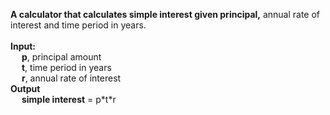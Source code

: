 <strong>A calculator that calculates simple interest given principal,</strong> annual rate of interest and time period in years.<br>
<br>
<strong>Input:</strong> <br>
&emsp;   <strong>p</strong>, principal amount <br>
&emsp;   <strong>t</strong>, time period in years <br>
&emsp;   <strong>r</strong>, annual rate of interest <br>
<strong>Output</strong> <br>
&emsp;   <strong>simple interest</strong> = p\*t\*r
